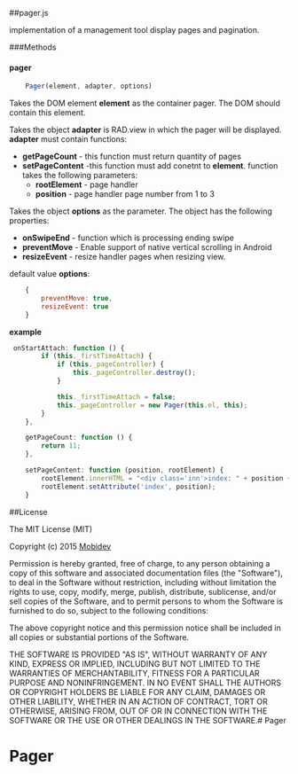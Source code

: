 ##pager.js

implementation of a management tool display pages and pagination.

###Methods

#### pager
```javascript
	Pager(element, adapter, options)
```
Takes the DOM element **element** as the container pager. The DOM should contain this element.

Takes the object **adapter** is RAD.view in which the pager will be displayed. **adapter** must contain functions:
- **getPageCount** - this function must return quantity of pages
- **setPageContent** -this function must add conetnt to **element**. function takes the following parameters:
    - **rootElement** - page handler
    - **position** - page handler page number from 1 to 3

Takes the object **options** as the parameter. The object has the following properties:
* **onSwipeEnd** - function which is processing ending swipe
* **preventMove** - Enable support of native vertical scrolling in Android
* **resizeEvent** - resize handler pages when resizing view.

default value **options**:

```javascript
	{
		preventMove: true,
		resizeEvent: true
	}
```

**example**
```javascript
 onStartAttach: function () {
        if (this._firstTimeAttach) {
            if (this._pageController) {
                this._pageController.destroy();
            }

            this._firstTimeAttach = false;
            this._pageController = new Pager(this.el, this);
        }
    },

    getPageCount: function () {
        return 11;
    },

    setPageContent: function (position, rootElement) {
        rootElement.innerHTML = "<div class='inn'>index: " + position + "</div>";
        rootElement.setAttribute('index', position);
    }
```

##License

The MIT License (MIT)

Copyright (c) 2015 [Mobidev](http://mobidev.biz/)

Permission is hereby granted, free of charge, to any person obtaining a copy
of this software and associated documentation files (the "Software"), to deal
in the Software without restriction, including without limitation the rights
to use, copy, modify, merge, publish, distribute, sublicense, and/or sell
copies of the Software, and to permit persons to whom the Software is
furnished to do so, subject to the following conditions:

The above copyright notice and this permission notice shall be included in all
copies or substantial portions of the Software.

THE SOFTWARE IS PROVIDED "AS IS", WITHOUT WARRANTY OF ANY KIND, EXPRESS OR
IMPLIED, INCLUDING BUT NOT LIMITED TO THE WARRANTIES OF MERCHANTABILITY,
FITNESS FOR A PARTICULAR PURPOSE AND NONINFRINGEMENT. IN NO EVENT SHALL THE
AUTHORS OR COPYRIGHT HOLDERS BE LIABLE FOR ANY CLAIM, DAMAGES OR OTHER
LIABILITY, WHETHER IN AN ACTION OF CONTRACT, TORT OR OTHERWISE, ARISING FROM,
OUT OF OR IN CONNECTION WITH THE SOFTWARE OR THE USE OR OTHER DEALINGS IN THE
SOFTWARE.# Pager
# Pager 
